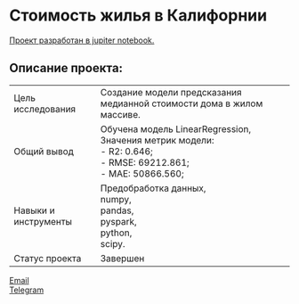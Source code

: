 # Стоимость жилья в Калифорнии

[Проект разработан в jupiter notebook.](https://github.com/data-analyst-mr/data_science_projects/blob/main/california_houses/california_houses.ipynb)<br/>

## Описание проекта:
|   |  |
|---------------|-------------------|
|Цель исследования| Cоздание модели предсказания медианной стоимости дома в жилом массиве.|
|Общий вывод|Обучена модель LinearRegression,<br/>Значения метрик модели:<br/>- R2: 0.646;<br/>- RMSE: 69212.861;<br/>- MAE: 50866.560;|
|Навыки и инструменты|Предобработка данных,<br/>numpy,<br/>pandas,<br/>pyspark,<br/>python,<br/>scipy.|
|Статус проекта| Завершен|


[Email](mailto:mikhail-shestakov-2022@bk.ru)<br/>
[Telegram](https://t.me/mshestakov1)
